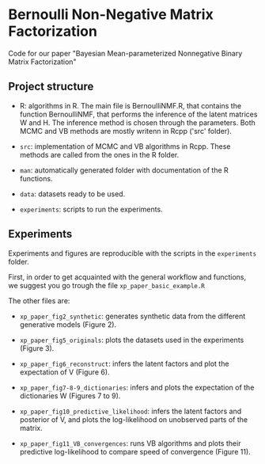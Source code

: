 # Bernoulli Non-Negative Matrix Factorization

Code for our paper "Bayesian Mean-parameterized Nonnegative Binary Matrix Factorization"

## Project structure

* R: algorithms in R. The main file is BernoulliNMF.R, that contains the function BernoulliNMF, that performs the inference of the latent matrices W and H. The inference method is chosen through the parameters. Both MCMC and VB methods are mostly writenn in Rcpp ('src' folder).

* `src`: implementation of MCMC and VB algorithms in Rcpp. These methods are called from the ones in the R folder.

* `man`: automatically generated folder with documentation of the R functions.

* `data`: datasets ready to be used.

* `experiments`: scripts to run the experiments.

## Experiments

Experiments and figures are reproducible with the scripts in the `experiments` folder.

First, in order to get acquainted with the general workflow and functions, we suggest you go trough the file
`xp_paper_basic_example.R`

The other files are:

* `xp_paper_fig2_synthetic`: generates synthetic data from the different generative models (Figure 2).

* `xp_paper_fig5_originals`: plots the datasets used in the experiments (Figure 3).

* `xp_paper_fig6_reconstruct`: infers the latent factors and plot the expectation of V (Figure 6). 

* `xp_paper_fig7-8-9_dictionaries`: infers and plots the expectation of the dictionaries W (Figures 7 to 9). 

* `xp_paper_fig10_predictive_likelihood`: infers the latent factors and posterior of V, and plots the log-likelihood on unobserved parts of the matrix.

* `xp_paper_fig11_VB_convergences`: runs VB algorithms and plots their predictive log-likelihood to compare speed of convergence (Figure 11). 